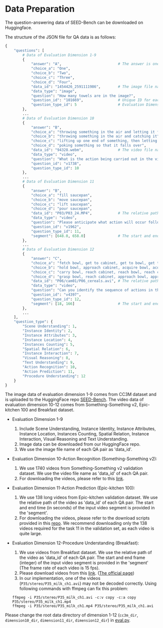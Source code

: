 # Data Preparation

The question-answering data of SEED-Bench can be downloaded on Huggingface.

The structure of the JSON file for QA data is as follows:

```python
{
    "questions": [
        # Data of Evaluation Dimension 1-9
        {
            "answer": "A",                          # The answer is one of 'A', 'B', 'C', 'D'.
            "choice_a": "One",
            "choice_b": "Two",
            "choice_c": "Three",
            "choice_d": "Four",
            "data_id": "1454426_2591111986",        # The image file name in CC3M data provided by us.
            "data_type": "image",
            "question": "How many towels are in the image?",
            "question_id": "101669",                # Unique ID for each question
            "question_type_id": 5                   # Evaluation Dimension
        },
        ...
        # Data of Evaluation Dimension 10
        {
            "answer": "B",
            "choice_a": "throwing something in the air and letting it fall",
            "choice_b": "throwing something in the air and catching it",
            "choice_c": "lifting up one end of something, then letting it drop down",
            "choice_d": "poking something so that it falls over",
            "data_id": "94328.webm",                # The video file name in the original Something-Something v2 dataset.
            "data_type": "video",
            "question": "What is the action being carried out in the video?",
            "question_id": "v1738",
            "question_type_id": 10
        },
        ...
        # Data of Evaluation Dimension 11
        {
            "answer": "B",
            "choice_a": "fill saucepan",
            "choice_b": "move saucepan",
            "choice_c": "lift saucepan",
            "choice_d": "pour saucepan",
            "data_id": "P03/P03_24.MP4",            # The relative path of the video in the original Epic-kitchen dataset.
            "data_type": "video",
            "question": "Please anticipate what action will occur following the end of this video.",
            "question_id": "v1962",
            "question_type_id": 11,
            "segment": [648.0, 658.0]               # The start and end time (in seconds) of the input video segment
        },
        ...
        # Data of Evaluation Dimension 12
        {
            "answer": "C",
            "choice_a": "fetch bowl, get to cabinet, get to bowl, get to cereal, open cereal",
            "choice_b": "hold bowl, approach cabinet, acquire bowl, acquire cereal, expose cereal",
            "choice_c": "carry bowl, reach cabinet, reach bowl, reach cereal, open cereal",
            "choice_d": "grasp bowl, reach cabinet, approach bowl, approach cereal, open cereal",
            "data_id": "P06/cam01/P06_cereals.avi", # The relative path of the video in the original Breakfast dataset.
            "data_type": "video",
            "question": "Can you identify the sequence of actions in this video and list them in order?",
            "question_id": "v4397",
            "question_type_id": 12,
            "segment": [18, 166]                    # The start and end frame of the input video segment (15 fps).
        },
        ...
    ],
    "question_type": {
        "Scene Understanding": 1,
        "Instance Identity": 2,
        "Instance Attributes": 3,
        "Instance Location": 4,
        "Instances Counting": 5,
        "Spatial Relation": 6,
        "Instance Interaction": 7,
        "Visual Reasoning": 8,
        "Text Understanding": 9,
        "Action Recognition": 10,
        "Action Prediction": 11,
        "Procedure Understanding": 12
    }
}
```

The image data of evaluation dimension 1-9 comes from CC3M dataset and is uploaded to the HuggingFace repo [SEED-Bench](https://huggingface.co/datasets/AILab-CVC/SEED-Bench). 
The video data of evaluation dimension 10-12 comes from Something-Something v2, Epic-kitchen 100 and Breakfast dataset.

- Evaluation Dimension 1-9
    1. Include Scene Understanding, Instance Identity, Instance Attributes, Instance Location, Instances Counting, Spatial Relation, Instance Interaction, Visual Reasoning and Text Understanding.
    2. Image data can be downloaded from our HuggingFace repo.
    3. We use the image file name of each QA pair as 'data_id'.

- Evaluation Dimension 10-Action Recognition (Something-Something v2):
    1. We use 1740 videos from Something-Something v2 validation dataset. We use the video file name as 'data_id' of each QA pair.
    2. For downloading the videos, please refer to this [link](https://developer.qualcomm.com/software/ai-datasets/something-something).

- Evaluation Dimension 11-Action Prediction (Epic-kitchen 100):
    1. We use 138 long videos from Epic-kitchen validation dataset. We use the relative path of the video as 'data_id' of each QA pair. The start and end time (in seconds) of the input video segment is provided in the 'segment'.
    2. For downloading the videos, please refer to the download scripts provided in this [repo](https://github.com/epic-kitchens/epic-kitchens-download-scripts). We recommend downloading only the 138 videos required for the task 11 in the validation set, as each video is quite large.

- Evaluation Dimension 12-Procedure Understanding (Breakfast):
    1. We use videos from Breakfast dataset. We use the relative path of the video as 'data_id' of each QA pair. The start and end frame (integer) of the input video segment is provided in the 'segment' (The frame rate of each video is 15 fps).
    2. Please download videos from this [link](https://drive.google.com/open?id=1jgSoof1AatiDRpGY091qd4TEKF-BUt6I). ([The official page](https://serre-lab.clps.brown.edu/resource/breakfast-actions-dataset/))
    3. In our implementation, one of the videos (`P35/stereo/P35_milk_ch1.avi`) may not be decoded correctly. Using following commands with ffmpeg can fix this problem:
    ```shell
    ffmpeg -i P35/stereo/P35_milk_ch1.avi -c:v copy -c:a copy P35/stereo/P35_milk_ch1.mp4
    ffmpeg -i P35/stereo/P35_milk_ch1.mp4 P35/stereo/P35_milk_ch1.avi 
    ```

Please change the root data directory of dimension 1-12 (`cc3m_dir`, `dimension10_dir`, `dimension11_dir`, `dimension12_dir`) in [eval.py](eval.py).
